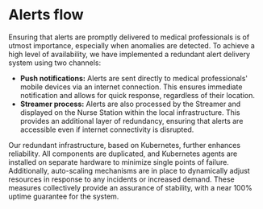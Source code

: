 # Alerts flow
Ensuring that alerts are promptly delivered to medical professionals is of utmost importance, especially when anomalies are detected. 
To achieve a high level of availability, we have implemented a redundant alert delivery system using two channels:
* **Push notifications:** Alerts are sent directly to medical professionals' mobile devices via an internet connection. This ensures immediate notification and allows for quick response, regardless of their location.
* **Streamer process:** Alerts are also processed by the Streamer and displayed on the Nurse Station within the local infrastructure. This provides an additional layer of redundancy, ensuring that alerts are accessible even if internet connectivity is disrupted.

Our redundant infrastructure, based on Kubernetes, further enhances reliability. All components are duplicated, and Kubernetes agents are installed on separate hardware to minimize single points of failure. Additionally, auto-scaling mechanisms are in place to dynamically adjust resources in response to any incidents or increased demand. These measures collectively provide an assurance of stability, with a near 100% uptime guarantee for the system.